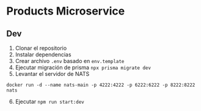 # Products Microservice

## Dev

1. Clonar el repositorio
2. Instalar dependencias
3. Crear archivo `.env` basado en `env.template`
4. Ejecutar migración de prisma `npx prisma migrate dev`
5. Levantar el servidor de NATS

```
docker run -d --name nats-main -p 4222:4222 -p 6222:6222 -p 8222:8222 nats
```

6. Ejecutar `npm run start:dev`
